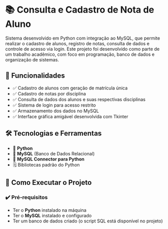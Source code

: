 # 📚 Consulta e Cadastro de Nota de Aluno

Sistema desenvolvido em Python com integração ao MySQL, que permite realizar o cadastro de alunos, registro de notas, consulta de dados e controle de acesso via login. Este projeto foi desenvolvido como parte de um trabalho acadêmico, com foco em programação, banco de dados e organização de sistemas.

## 🚀 Funcionalidades

- ✅ Cadastro de alunos com geração de matrícula única
- ✅ Cadastro de notas por disciplina
- ✅ Consulta de dados dos alunos e suas respectivas disciplinas
- ✅ Sistema de login para acesso restrito
- ✅ Armazenamento dos dados no MySQL
- ✅ Interface gráfica amigável desenvolvida com Tkinter

## 🛠️ Tecnologias e Ferramentas

- 🐍 **Python**
- 🐬 **MySQL** (Banco de Dados Relacional)
- 🔗 **MySQL Connector para Python**
- 🗒️ Bibliotecas padrão do Python

## 🎯 Como Executar o Projeto

### ✔️ Pré-requisitos

- Ter o **Python** instalado na máquina
- Ter o **MySQL** instalado e configurado
- Ter um banco de dados criado (o script SQL está disponível no projeto)
